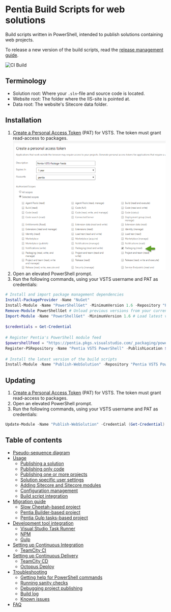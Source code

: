 # Pentia Build Scripts for web solutions

Build scripts written in PowerShell, intended to publish solutions containing web projects. 

To release a new version of the build scripts, read the [release management guide](/docs/release-management.md).

![**CI Build**](https://pentia.visualstudio.com/_apis/public/build/definitions/6af2be26-000f-4864-ad4c-0af024086c4e/11/badge)

## Terminology
* Solution root: Where your `.sln`-file and source code is located.
* Website root: The folder where the IIS-site is pointed at.
* Data root: The website's Sitecore data folder.

## Installation

1. [Create a Personal Access Token](https://pentia.visualstudio.com/_details/security/tokens) (PAT) for VSTS. The token must grant read-access to packages. 
![Generate a PAT](/docs/images/generate-pat.png)
2. Open an elevated PowerShell prompt.
3. Run the following commands, using your VSTS username and PAT as credentials: 
```powershell
# Install and import package management dependencies
Install-PackageProvider -Name "NuGet"
Install-Module -Name "PowerShellGet" -MinimumVersion 1.6 -Repository "PSGallery"
Remove-Module PowerShellGet # Unload previous versions from your current PS session
Import-Module -Name "PowerShellGet" -MinimumVersion 1.6 # Load latest versions into your current PS session

$credentials = Get-Credential

# Register Pentia's PowerShell module feed
$powershellFeed = "https://pentia.pkgs.visualstudio.com/_packaging/powershell-pentia/nuget/v2"
Register-PSRepository -Name "Pentia VSTS PowerShell" -PublishLocation $powershellFeed -SourceLocation $powershellFeed -InstallationPolicy "Trusted" -Credential $credentials -PackageManagementProvider NuGet

# Install the latest version of the build scripts
Install-Module -Name "Publish-WebSolution" -Repository "Pentia VSTS PowerShell" -Credential $credentials -Force -Verbose
```

## Updating

1. [Create a Personal Access Token](https://pentia.visualstudio.com/_details/security/tokens) (PAT) for VSTS. The token must grant read-access to packages.
2. Open an elevated PowerShell prompt.
3. Run the following commands, using your VSTS username and PAT as credentials: 
```powershell
Update-Module -Name "Publish-WebSolution" -Credential (Get-Credential) -Force -Verbose
```

## Table of contents

* [Pseudo-sequence diagram](/docs/pseudo-sequence-diagram.md)
* [Usage](/docs/usage.md)
  * [Publishing a solution](/docs/usage.md#publishing-a-solution)
  * [Publishing only code](/docs/usage.md#publishing-only-code)
  * [Publishing one or more projects](/docs/usage.md#publishing-one-or-more-projects)
  * [Solution specific user settings](/docs/usage.md#solution-specific-user-settings)
  * [Adding Sitecore and Sitecore modules](/docs/usage.md#adding-sitecore-and-sitecore-modules)
  * [Configuration management](/docs/usage.md#configuration-management)
  * [Build script integration](/docs/usage.md#build-script-integration)
* [Migration guide](/docs/migration.md)
  * [Slow Cheetah-based project](/docs/migration.md#slow-cheetah-based-project)
  * [Pentia Builder-based project](/docs/migration.md#pentia-builder-based-project)
  * [Pentia Gulp tasks-based project](/docs/migration.md#pentia-gulp-tasks-based-project)
* [Development tool integration](/docs/development-tool-integration.md)
  * [Visual Studio Task Runner](/docs/development-tool-integration.md#visual-studio-task-runner)
  * [NPM](/docs/development-tool-integration.md#npm)
  * [Gulp](/docs/development-tool-integration.md#gulp)
* [Setting up Continuous Integration](/docs/devops.md#setting-up-continuous-integration)
  * [TeamCity CI](/docs/devops.md#teamcity-ci)
* [Setting up Continuous Delivery](/docs/devops.md#setting-up-continuous-delivery)
  * [TeamCity CD](/docs/devops.md#teamcity-cd)
  * [Octopus Deploy](/docs/devops.md#octopus-deploy)
* [Troubleshooting](/docs/troubleshooting.md)
  * [Getting help for PowerShell commands](/docs/troubleshooting.md#getting-help-for-powershell-commands)
  * [Running sanity checks](/docs/troubleshooting.md#running-sanity-checks)
  * [Debugging project publishing](/docs/troubleshooting.md#debugging-project-publishing)
  * [Build log](/docs/troubleshooting.md#build-log)
  * [Known issues](/docs/troubleshooting.md#known-issues)
* [FAQ](/docs/faq.md)